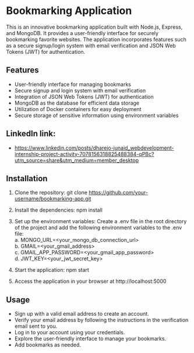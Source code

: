 # Bookmarking Application

This is an innovative bookmarking application built with Node.js, Express, and MongoDB. It provides a user-friendly interface for securely bookmarking favorite websites. The application incorporates features such as a secure signup/login system with email verification and JSON Web Tokens (JWT) for authentication.

## Features

- User-friendly interface for managing bookmarks
- Secure signup and login system with email verification
- Integration of JSON Web Tokens (JWT) for authentication
- MongoDB as the database for efficient data storage
- Utilization of Docker containers for easy deployment
- Secure storage of sensitive information using environment variables

## LinkedIn link:
- https://www.linkedin.com/posts/dharejo-junaid_webdevelopment-internship-project-activity-7078156318825488384-qPBc?utm_source=share&utm_medium=member_desktop

## Installation

1. Clone the repository:
   git clone https://github.com/your-username/bookmarking-app.git

2. Install the dependencies:
   npm install
   
3. Set up the environment variables:
   Create a .env file in the root directory of the project and add the following environment variables to the .env file:<br>
   a. MONGO_URL=<your_mongo_db_connection_url><br>
   b. GMAIL=<your_gmail_address><br>
   c. GMAIL_APP_PASSWORD=<your_gmail_app_password><br>
   d. JWT_KEY=<your_jwt_secret_key><br>

4. Start the application:
   npm start

5. Access the application in your browser at http://localhost:5000


## Usage
- Sign up with a valid email address to create an account.
- Verify your email address by following the instructions in the verification email sent to you.
- Log in to your account using your credentials.
- Explore the user-friendly interface to manage your bookmarks.
- Add bookmarks as needed.

